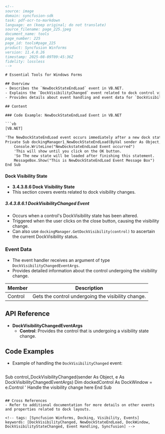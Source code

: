 ```html
<!-- 
source: image
domain: syncfusion-sdk
task: pdf-ocr-to-markdown
language: en (keep original; do not translate)
source_filename: page_225.jpeg
document_name: tools
page_number: 225
page_id: tools#page_225
product: Syncfusion Winforms
version: 11.4.0.26
timestamp: 2025-08-09T09:45:36Z
fidelity: lossless
-->

# Essential Tools for Windows Forms

## Overview
- Describes the `NewDockStateEndLoad` event in VB.NET.
- Explains the `DockVisibilityChanged` event related to dock control visibility changes.
- Provides details about event handling and event data for `DockVisibilityChanged`.

## Content

### Code Example: NewDockStateEndLoad Event in VB.NET

```vb
[VB.NET]

'The NewDockStateEndLoad event occurs immediately after a new dock state has been loaded.
Private Sub dockingManager1_NewDockStateEndLoad(ByVal sender As Object, ByVal e As System.EventArgs)
    Console.WriteLine("NewDockstateEndLoad Event occurred")
    'This will show until you click on the OK button.
    'So The new state will be loaded after finishing this statement.
    MessageBox.Show("This is NewDockStateEndLoad Event Message Box")
End Sub
```

#### Dock Visibility State
- **3.4.3.8.6 Dock Visibility State**
- This section covers events related to dock visibility changes.

##### 3.4.3.8.6.1 DockVisibilityChanged Event
- Occurs when a control's DockVisibility state has been altered.
- Triggered when the user clicks on the close button, causing the visibility change.
- Can also use `dockingManager.GetDockVisibility(control)` to ascertain the current DockVisibility status.

### Event Data
- The event handler receives an argument of type `DockVisibilityChangedEventArgs`.
- Provides detailed information about the control undergoing the visibility change.

| Member | Description |
| --- | --- |
| Control | Gets the control undergoing the visibility change. |

## API Reference
- **DockVisibilityChangedEventArgs**
  - **Control**: Provides the control that is undergoing a visibility state change.

## Code Examples
- Example of handling the `DockVisibilityChanged` event:
  ```vb
Sub control_DockVisibilityChanged(sender As Object, e As DockVisibilityChangedEventArgs)
    Dim dockedControl As DockWindow = e.Control
    ' Handle the visibility change here
End Sub
```

## Cross References
- Refer to additional documentation for more details on other events and properties related to dock layouts.

<!-- tags: [Syncfusion Winforms, Docking, Visibility, Events] keywords: [DockVisibilityChanged, NewDockStateEndLoad, DockWindow, DockVisibilityStateChanged, Event Handling, Syncfusion] -->
```
